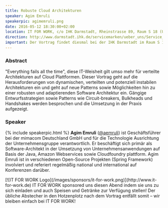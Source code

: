 ```yaml
---
title: Robuste Cloud Architekturen
speaker: Agim Emruli
speakerpic: agimemruli.png
date: 2016-05-12 18:30:00+02:00
location: IT FOR WORK, c/o IHK Darmstadt, Rheinstrasse 89, Raum S 18 (Untergeschoss), 64295 Darmstadt
direction: http://www.darmstadt.ihk.de/servicemarken/ueber_uns/Service_Center/Anfahrt/512020/Wegbeschreibung.html
important: Der Vortrag findet diesmal bei der IHK Darmstadt im Raum S 10 im Untergeschoss statt.
---
```


### Abstract

"Everything fails all the time", diese IT-Weisheit gilt umso mehr für verteilte Architekturen auf Cloud Plattformen. Dieser Vortrag geht auf die Herausforderungen von dynamischen, verteilten und potenziell instabilen Architekturen ein und geht auf neue Patterns sowie Möglichkeiten hin zu einer robusten und adaptierenden Software Architektur ein. Gängige Entwurfsstrategien sowie Patterns wie Circuit-breakers, Bulkheads und Handshakes werden besprochen und die Umsetzung in der Praxis aufgezeigt.

### Speaker

{% include speakerpic.html %}
__Agim Emruli__ ([@aemruli](https://twitter.com/aemruli)) ist Geschäftsführer bei der mimacom Deutschland GmbH und für die Technologie Ausrichtung der Unternehmensgruppe verantwortlich. Er beschäftigt sich primär als Software-Architekt in der Umsetzung von Unternehmensanwendungen auf Basis der Java, Amazon Webservices sowie Cloudfoundry plattform. Agim Emruli ist in verschiedenen Open-Source Projekten (Spring Framework) involviert und referiert regelmäßig national und international auf Konferenzen darüber.

<div style="clear: both;"></div>
[![IT FOR WORK Logo](/images/sponsors/it-for-work.png)](http://www.it-for-work.de)
IT FOR WORK sponsored uns diesen Abend indem sie uns zu sich einladen und auch Speisen und Getränke zur Verfügung stellen! Der übliche Abstecher in den Hotzenplotz nach dem Vortrag entfällt somit – wir bleiben einfach bei IT FOR WORK!
